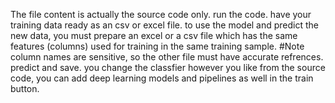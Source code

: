 The file content is actually the source code only.
run the code.
have your training data ready as an csv or excel file.
to use the model and predict the new data, you must prepare an excel or a csv file which has the same features (columns) used for training in the same training sample. #Note column names are sensitive, so the other file must have accurate refrences.
predict and save.
you change the classfier however you like from the source code, you can add deep learning models and pipelines as well in the train button.
